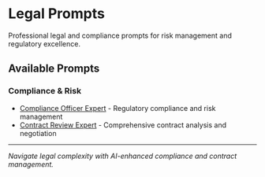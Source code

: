 # Legal Prompts

Professional legal and compliance prompts for risk management and regulatory excellence.

## Available Prompts

### Compliance & Risk
- [Compliance Officer Expert](./compliance-officer-expert.md) - Regulatory compliance and risk management
- [Contract Review Expert](./contract-review-expert.md) - Comprehensive contract analysis and negotiation

---

*Navigate legal complexity with AI-enhanced compliance and contract management.*